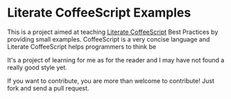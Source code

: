 # Literate CoffeeScript Examples

This is a project aimed at teaching [Literate CoffeeScript](http://coffeescript.org/#literate) Best Practices by providing small examples.
CoffeeScript is a very concise language and Literate CoffeeScript helps programmers to think be 

It's a project of learning for me as for the reader and I may have not found a really good style yet.

If you want to contribute, you are more than welcome to contribute!
Just fork and send a pull request.
